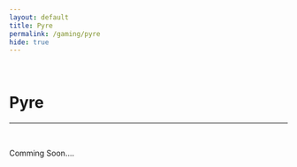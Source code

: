 ```yaml
---
layout: default
title: Pyre
permalink: /gaming/pyre
hide: true
---
```

<p><br></p>

Pyre
=========

<hr style="height:2px;border-width:0;color:gray;background-color:gray">

<br>

Comming Soon....
